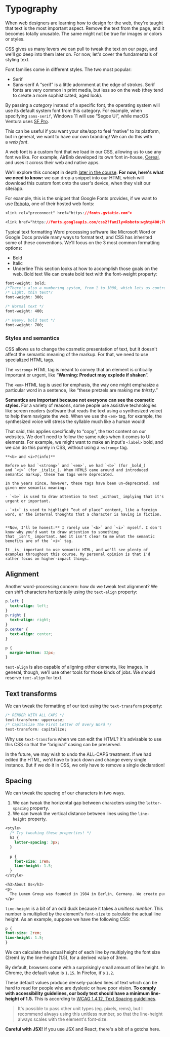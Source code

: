 # Typography

When web designers are learning how to design for the web, they're taught that text is the most important aspect. Remove the text from the page, and it becomes totally unusable. The same might not be true for images or colors or styles.

CSS gives us many levers we can pull to tweak the text on our page, and we'll go deep into them later on. For now, let's cover the fundamentals of styling text.

Font families come in different styles. The two most popular:
- Serif
- Sans-serif
A “serif” is a little adornment at the edge of strokes. Serif fonts are very common in print media, but less so on the web (they tend to create a more sophisticated, aged look).

By passing a _category_ instead of a specific font, the operating system will use its default system font from this category. For example, when specifying `sans-serif`, Windows 11 will use “Segoe UI”, while macOS Ventura uses [SF Pro](https://developer.apple.com/fonts/).

This can be useful if you want your site/app to feel “native” to its platform, but in general, we want to have our own branding! We can do this with a _web font_.
  
A web font is a custom font that we load in our CSS, allowing us to use any font we like. For example, AirBnb developed its own font in-house, [Cereal](https://airbnb.design/cereal/), and uses it across their web and native apps.

We'll explore this concept in depth [later in the course](https://courses.joshwcomeau.com/css-for-js/06-typography-and-media/08-web-fonts). **For now, here's what we need to know:** we can drop a snippet into our HTML which will download this custom font onto the user's device, when they visit our site/app.

For example, this is the snippet that Google Fonts provides, if we want to use [Roboto](https://fonts.google.com/specimen/Roboto), one of their hosted web fonts:
```css
<link rel="preconnect" href="https://fonts.gstatic.com">

<link href="https://fonts.googleapis.com/css2?family=Roboto:wght@400;700&display=swap" rel="stylesheet">
```
Typical text formatting
Word processing software like Microsoft Word or Google Docs provide many ways to format text, and CSS has inherited some of these conventions.
We'll focus on the 3 most common formatting options:
- Bold
- Italic
- Underline
This section looks at how to accomplish those goals on the web.
Bold text
We can create bold text with the font-weight property:
```css
font-weight: bold;
/*There's also a numbering system, from 1 to 1000, which lets us control the font weight more precisely:*/
/* Light, thin text*/
font-weight: 300;

/* Normal text */
font-weight: 400;

/* Heavy, bold text */
font-weight: 700;
```
### Styles and semantics

CSS allows us to change the cosmetic presentation of text, but it doesn't affect the semantic meaning of the markup. For that, we need to use specialized HTML tags.

The `<strong>` HTML tag is meant to convey that an element is critically important or urgent, like “**Warning: Product may explode if shaken**”.

The `<em>` HTML tag is used for emphasis, the way one might emphasize a particular word in a sentence, like “these pretzels are making me _thirsty_.”

**Semantics are important because not everyone can see the cosmetic styles.** For a variety of reasons, some people use assistive technologies like screen readers (software that reads the text using a synthesized voice) to help them navigate the web. When we use the `<em>` tag, for example, the synthesized voice will stress the syllable much like a human would!

That said, this applies specifically to “copy”, the text content on our websites. We don't need to follow the same rules when it comes to UI elements. For example, we might want to make an input's `<label>` bold, and we can do this purely in CSS, without using a `<strong>` tag.
```
**<b> and <i>?(info)**

Before we had `<strong>` and `<em>`, we had `<b>` (for _bold_) and `<i>` (for _italic_). When HTML5 came around and introduced semantic markup, these two tags were deprecated.

In the years since, however, these tags have been un-deprecated, and given new semantic meaning:

- `<b>` is used to draw attention to text _without_ implying that it's urgent or important.
    
- `<i>` is used to highlight “out of place” content, like a foreign word, or the internal thoughts that a character is having in fiction.
    

**Now, I'll be honest:** I rarely use `<b>` and `<i>` myself. I don't know why you'd want to draw attention to something that _isn't_ important. And it isn't clear to me what the semantic benefits are of the `<i>` tag.

It _is_ important to use semantic HTML, and we'll see plenty of examples throughout this course. My personal opinion is that I'd rather focus on higher-impact things.
```
## Alignment
Another word-processing concern: how do we tweak text alignment?
We can shift characters horizontally using the `text-align` property:
```css
p.left {
  text-align: left;
}
p.right {
  text-align: right;
}
p.center {
  text-align: center;
}

p {
  margin-bottom: 32px;
}
```
`text-align` is also capable of aligning other elements, like images. In general, though, we'll use other tools for those kinds of jobs. We should reserve `text-align` for text.
## Text transforms

We can tweak the formatting of our text using the `text-transform` property:
```css
/* RENDER WITH ALL CAPS */
text-transform: uppercase;
/* Capitalize The First Letter Of Every Word */
text-transform: capitalize;
```
Why use `text-transform` when we can edit the HTML? It's advisable to use this CSS so that the “original” casing can be preserved.

In the future, we may wish to undo the ALL-CAPS treatment. If we had edited the HTML, we'd have to track down and change every single instance. But if we do it in CSS, we only have to remove a single declaration!
## Spacing
We can tweak the spacing of our characters in two ways.
1. We can tweak the horizontal gap between characters using the `letter-spacing` property.
2. We can tweak the vertical distance between lines using the `line-height` property.
```css
<style>
  /* Try tweaking these properties! */
  h3 {
    letter-spacing: 3px;
  }
  
  p {
    font-size: 1rem;
    line-height: 1.5;
  }
</style>

<h3>About Us</h3>
<p>
  The Lumen Group was founded in 1984 in Berlin, Germany. We create purposeful products for the next generation of leaders and executives, luminaries and visionaries of tomorrow.
</p>
```
`line-height` is a bit of an odd duck because it takes a _unitless number_. This number is multiplied by the element's `font-size` to calculate the actual line height.
As an example, suppose we have the following CSS:
```css
p {
font-size: 2rem;
line-height: 1.5;
}
```
We can calculate the actual height of each line by multiplying the font size (2rem) by the line-height (1.5), for a derived value of 3rem.

By default, browsers come with a surprisingly small amount of line height. In Chrome, the default value is `1.15`. In Firefox, it's `1.2`.

These default values produce densely-packed lines of text which can be hard to read for people who are dyslexic or have poor vision. **To comply with accessibility guidelines, our body text should have a minimum line-height of 1.5.** This is according to [WCAG 1.4.12, Text Spacing guidelines](https://www.w3.org/WAI/WCAG21/Understanding/text-spacing.html).

>It's possible to pass other unit types (eg. pixels, rems), but I recommend always using this unitless number, so that the line-height always scales with the element's font-size.

**Careful with JSX!**
If you use JSX and React, there's a bit of a gotcha here.












